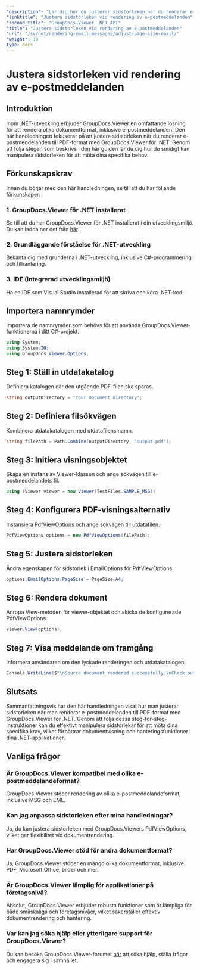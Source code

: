 ```yaml
---
"description": "Lär dig hur du justerar sidstorleken när du renderar e-postmeddelanden till PDF med GroupDocs.Viewer för .NET. Förbättra effektiviteten vid dokumentvisning."
"linktitle": "Justera sidstorleken vid rendering av e-postmeddelanden"
"second_title": "GroupDocs.Viewer .NET API"
"title": "Justera sidstorleken vid rendering av e-postmeddelanden"
"url": "/sv/net/rendering-email-messages/adjust-page-size-email/"
"weight": 10
type: docs
---
```

# Justera sidstorleken vid rendering av e-postmeddelanden

## Introduktion
Inom .NET-utveckling erbjuder GroupDocs.Viewer en omfattande lösning för att rendera olika dokumentformat, inklusive e-postmeddelanden. Den här handledningen fokuserar på att justera sidstorleken när du renderar e-postmeddelanden till PDF-format med GroupDocs.Viewer för .NET. Genom att följa stegen som beskrivs i den här guiden lär du dig hur du smidigt kan manipulera sidstorleken för att möta dina specifika behov.
## Förkunskapskrav
Innan du börjar med den här handledningen, se till att du har följande förkunskaper:
### 1. GroupDocs.Viewer för .NET installerat
Se till att du har GroupDocs.Viewer för .NET installerat i din utvecklingsmiljö. Du kan ladda ner det från [här](https://releases.groupdocs.com/viewer/net/).
### 2. Grundläggande förståelse för .NET-utveckling
Bekanta dig med grunderna i .NET-utveckling, inklusive C#-programmering och filhantering.
### 3. IDE (Integrerad utvecklingsmiljö)
Ha en IDE som Visual Studio installerad för att skriva och köra .NET-kod.

## Importera namnrymder
Importera de namnrymder som behövs för att använda GroupDocs.Viewer-funktionerna i ditt C#-projekt.

```csharp
using System;
using System.IO;
using GroupDocs.Viewer.Options;
```

## Steg 1: Ställ in utdatakatalog
Definiera katalogen där den utgående PDF-filen ska sparas.
```csharp
string outputDirectory = "Your Document Directory";
```
## Steg 2: Definiera filsökvägen
Kombinera utdatakatalogen med utdatafilens namn.
```csharp
string filePath = Path.Combine(outputDirectory, "output.pdf");
```
## Steg 3: Initiera visningsobjektet
Skapa en instans av Viewer-klassen och ange sökvägen till e-postmeddelandets fil.
```csharp
using (Viewer viewer = new Viewer(TestFiles.SAMPLE_MSG))
```
## Steg 4: Konfigurera PDF-visningsalternativ
Instansiera PdfViewOptions och ange sökvägen till utdatafilen.
```csharp
PdfViewOptions options = new PdfViewOptions(filePath);
```
## Steg 5: Justera sidstorleken
Ändra egenskapen för sidstorlek i EmailOptions för PdfViewOptions.
```csharp
options.EmailOptions.PageSize = PageSize.A4;
```
## Steg 6: Rendera dokument
Anropa View-metoden för viewer-objektet och skicka de konfigurerade PdfViewOptions.
```csharp
viewer.View(options);
```
## Steg 7: Visa meddelande om framgång
Informera användaren om den lyckade renderingen och utdatakatalogen.
```csharp
Console.WriteLine($"\nSource document rendered successfully.\nCheck output in {outputDirectory}.");
```

## Slutsats
Sammanfattningsvis har den här handledningen visat hur man justerar sidstorleken när man renderar e-postmeddelanden till PDF-format med GroupDocs.Viewer för .NET. Genom att följa dessa steg-för-steg-instruktioner kan du effektivt manipulera sidstorlekar för att möta dina specifika krav, vilket förbättrar dokumentvisning och hanteringsfunktioner i dina .NET-applikationer.
## Vanliga frågor
### Är GroupDocs.Viewer kompatibel med olika e-postmeddelandeformat?
GroupDocs.Viewer stöder rendering av olika e-postmeddelandeformat, inklusive MSG och EML.
### Kan jag anpassa sidstorleken efter mina handledningar?
Ja, du kan justera sidstorleken med GroupDocs.Viewers PdfViewOptions, vilket ger flexibilitet vid dokumentrendering.
### Har GroupDocs.Viewer stöd för andra dokumentformat?
Ja, GroupDocs.Viewer stöder en mängd olika dokumentformat, inklusive PDF, Microsoft Office, bilder och mer.
### Är GroupDocs.Viewer lämplig för applikationer på företagsnivå?
Absolut, GroupDocs.Viewer erbjuder robusta funktioner som är lämpliga för både småskaliga och företagsnivåer, vilket säkerställer effektiv dokumentrendering och hantering.
### Var kan jag söka hjälp eller ytterligare support för GroupDocs.Viewer?
Du kan besöka GroupDocs.Viewer-forumet [här](https://forum.groupdocs.com/c/viewer/9) att söka hjälp, ställa frågor och engagera sig i samhället.